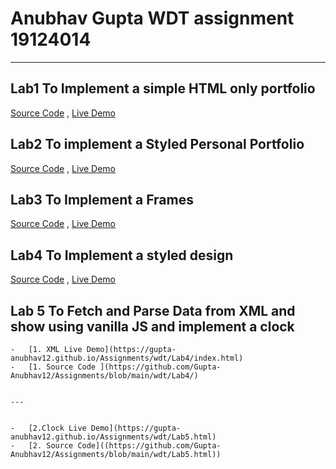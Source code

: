# Anubhav Gupta WDT assignment 19124014 

---

## Lab1 To Implement a simple HTML only portfolio 

[Source Code](https://github.com/Gupta-Anubhav12/Assignments/blob/main/wdt/Lab1.html) ,
[Live Demo](https://gupta-anubhav12.github.io/Assignments/wdt/Lab1.html)

## Lab2 To implement a Styled Personal Portfolio
[Source Code](https://github.com/Gupta-Anubhav12/Assignments/tree/main/wdt/Lab2) ,
[Live Demo](https://realdevils.com/portfolio/Anubhav%20Gupta)

## Lab3 To Implement a Frames
[Source Code](https://github.com/Gupta-Anubhav12/Assignments/blob/main/wdt/frameset.html) ,
[Live Demo](https://gupta-anubhav12.github.io/Assignments/wdt/frameset.html)

## Lab4 To Implement a styled design
[Source Code](https://github.com/Gupta-Anubhav12/JobFilter) ,
[Live Demo](https://heuristic-borg-007ce1.netlify.app/)

## Lab 5 To Fetch and Parse Data from XML and show using vanilla JS and implement a clock


    -   [1. XML Live Demo](https://gupta-anubhav12.github.io/Assignments/wdt/Lab4/index.html) 
    -   [1. Source Code ](https://github.com/Gupta-Anubhav12/Assignments/blob/main/wdt/Lab4/)


    ---

    
    -   [2.Clock Live Demo](https://gupta-anubhav12.github.io/Assignments/wdt/Lab5.html)
    -   [2. Source Code]((https://github.com/Gupta-Anubhav12/Assignments/blob/main/wdt/Lab5.html))